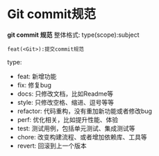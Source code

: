 # Git commit规范
**git commit 规范**
整体格式: type(scope):subject
```
feat(<Git>):提交commit规范
```

type: 
- feat: 新增功能
- fix: 修复bug
- docs: 只修改文档，比如Readme等
- style: 只修改空格、缩进、逗号等等
- refactor: 代码重构，没有重加新功能或者修改bug
- perf: 优化相关，比如提升性能、体验
- test: 测试用例，包括单元测试、集成测试等
- chore: 改变构建流程、或者增加依赖库、工具等
- revert: 回滚到上一个版本